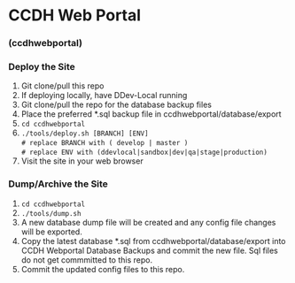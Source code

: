 # CCDH Web Portal
### (ccdhwebportal)

### Deploy the Site
1. Git clone/pull this repo
2. If deploying locally, have DDev-Local running
2. Git clone/pull the repo for the database backup files
3. Place the preferred *.sql backup file in ccdhwebportal/database/export
4. ```cd ccdhwebportal```
5. ```./tools/deploy.sh [BRANCH] [ENV]``` \
      ```# replace BRANCH with ( develop | master )``` \
      ```# replace ENV with (ddevlocal|sandbox|dev|qa|stage|production)```
6.  Visit the site in your web browser

### Dump/Archive the Site
1. ```cd ccdhwebportal```
2. ```./tools/dump.sh```
3. A new database dump file will be created and any config file changes will be exported.
4. Copy the latest database *.sql from ccdhwebportal/database/export into CCDH Webportal Database Backups and commit the new file.  Sql files do not get commmitted to this repo.
5. Commit the updated config files to this repo.
